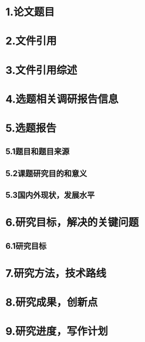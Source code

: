 # 1.论文题目
# 2.文件引用
# 3.文件引用综述
# 4.选题相关调研报告信息
# 5.选题报告
## 5.1题目和题目来源
## 5.2课题研究目的和意义
## 5.3国内外现状，发展水平
# 6.研究目标，解决的关键问题
## 6.1研究目标
# 7.研究方法，技术路线
# 8.研究成果，创新点
# 9.研究进度，写作计划
